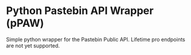# Python Pastebin API Wrapper (pPAW)

Simple python wrapper for the Pastebin Public API. Lifetime pro endpoints are not yet supported.
